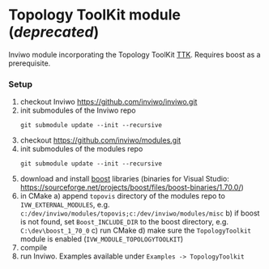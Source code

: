 # Topology ToolKit module (*deprecated*)

Inviwo module incorporating the Topology ToolKit [TTK](https://topology-tool-kit.github.io/).
Requires boost as a prerequisite.

### Setup
1. checkout Inviwo https://github.com/inviwo/inviwo.git
2. init submodules of the Inviwo repo
    ```
    git submodule update --init --recursive
    ```
3. checkout https://github.com/inviwo/modules.git
4. init submodules of the modules repo
    ```
    git submodule update --init --recursive
    ```
5. download and install [boost](https://www.boost.org/users/download/) libraries (binaries for Visual Studio: https://sourceforge.net/projects/boost/files/boost-binaries/1.70.0/)
6. in CMake
    a) append `topovis` directory of the modules repo to `IVW_EXTERNAL_MODULES`, e.g. `c:/dev/inviwo/modules/topovis;c:/dev/inviwo/modules/misc`
    b) if boost is not found, set `Boost_INCLUDE_DIR` to the boost directory, e.g. `C:\dev\boost_1_70_0` 
    c) run CMake
    d) make sure the `TopologyToolkit` module is enabled (`IVW_MODULE_TOPOLOGYTOOLKIT`)
7. compile
8. run Inviwo. Examples available under `Examples -> TopologyToolkit`
